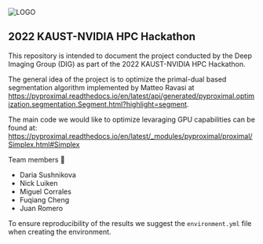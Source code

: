 
![LOGO](https://github.com/DIG-Kaust/HPC_Hackathon/blob/main/logo.png)  
## 2022 KAUST-NVIDIA HPC Hackathon

This repository is intended to document the project conducted by the Deep Imaging
Group (DIG) as part of the 2022 KAUST-NVIDIA HPC Hackathon.

The general idea of the project is to optimize the primal-dual based segmentation algorithm implemented by
Matteo Ravasi at https://pyproximal.readthedocs.io/en/latest/api/generated/pyproximal.optimization.segmentation.Segment.html?highlight=segment.

The main code we would like to optimize levaraging GPU capabilities can be found at: https://pyproximal.readthedocs.io/en/latest/_modules/pyproximal/proximal/Simplex.html#Simplex

Team members :robot:

- Daria Sushnikova
- Nick Luiken
- Miguel Corrales
- Fuqiang Cheng
- Juan Romero

To ensure reproducibility of the results we suggest the `environment.yml` file when creating the environment.
